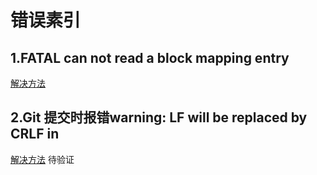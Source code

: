 # 错误素引
## 1.FATAL can not read a block mapping entry 
[解决方法](https://blog.csdn.net/feinifi/article/details/64204687)

## 2.Git 提交时报错warning: LF will be replaced by CRLF in
[解决方法](https://blog.csdn.net/yan_less/article/details/72866395) 待验证

